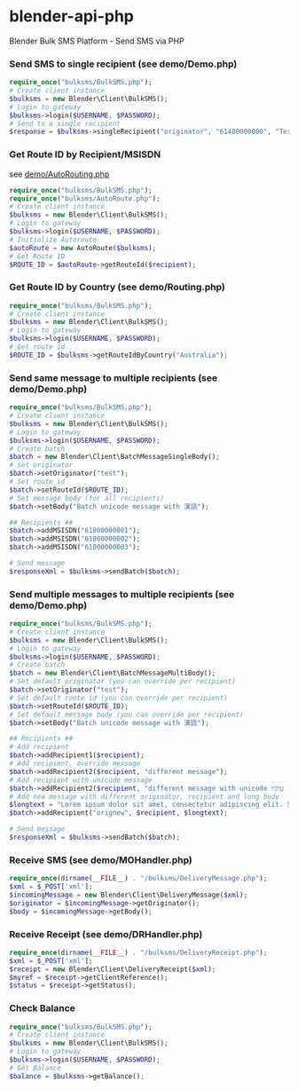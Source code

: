 # blender-api-php
Blender Bulk SMS Platform - Send SMS via PHP



### Send SMS to single recipient (see demo/Demo.php)
```php
require_once("bulksms/BulkSMS.php");
# Create client instance
$bulksms = new Blender\Client\BulkSMS();
# Login to gateway
$bulksms->login($USERNAME, $PASSWORD);
# Send to a single recipient
$response = $bulksms->singleRecipient("originator", "61400000000", "Test SMS", $ROUTE_ID, "my-reference");
```


### Get Route ID by Recipient/MSISDN
see [demo/AutoRouting.php](demo/AutoRouting.php)
```php
require_once("bulksms/BulkSMS.php");
require_once("bulksms/AutoRoute.php");
# Create client instance
$bulksms = new Blender\Client\BulkSMS();
# Login to gateway
$bulksms->login($USERNAME, $PASSWORD);
# Initialize Autoroute
$autoRoute = new AutoRoute($bulksms);
# Get Route ID
$ROUTE_ID = $autoRoute->getRouteId($recipient);
```


### Get Route ID by Country (see demo/Routing.php)
```php
require_once("bulksms/BulkSMS.php");
# Create client instance
$bulksms = new Blender\Client\BulkSMS();
# Login to gateway
$bulksms->login($USERNAME, $PASSWORD);
# Get route id
$ROUTE_ID = $bulksms->getRouteIdByCountry("Australia");
```


### Send same message to multiple recipients (see demo/Demo.php)
```php
require_once("bulksms/BulkSMS.php");
# Create client instance
$bulksms = new Blender\Client\BulkSMS();
# Login to gateway
$bulksms->login($USERNAME, $PASSWORD);
# Create batch
$batch = new Blender\Client\BatchMessageSingleBody();
# Set originator
$batch->setOriginator("test");
# Set route id
$batch->setRouteId($ROUTE_ID);
# Set message body (for all recipients)
$batch->setBody("Batch unicode message with 漢語");

## Recipients ##
$batch->addMSISDN("61000000001");
$batch->addMSISDN("61000000002");
$batch->addMSISDN("61000000003");

# Send message
$responseXml = $bulksms->sendBatch($batch);
```

### Send multiple messages to multiple recipients (see demo/Demo.php)
```php
require_once("bulksms/BulkSMS.php");
# Create client instance
$bulksms = new Blender\Client\BulkSMS();
# Login to gateway
$bulksms->login($USERNAME, $PASSWORD);
# Create batch
$batch = new Blender\Client\BatchMessageMultiBody();
# Set default originator (you can override per recipient)
$batch->setOriginator("test");
# Set default route id (you can override per recipient)
$batch->setRouteId($ROUTE_ID);
# Set default message body (you can override per recipient)
$batch->setBody("Batch unicode message with 漢語");

## Recipients ##
# Add recipient
$batch->addRecipient1($recipient);
# Add recipient, override message
$batch->addRecipient2($recipient, "different message");
# Add recipient with unicode message
$batch->addRecipient2($recipient, "different message with unicode טוקיו 東京(Tokyo)");
# Add new message with different originator, recipient and long body
$longtext = "Lorem ipsum dolor sit amet, consectetur adipiscing elit. Suspendisse auctor turpis at nunc rutrum, eget sodales turpis molestie. Nullam mattis sit amet urna et tristique. Vivamus nec justo et dui sed. 200+ chars";
$batch->addRecipient("orignew", $recipient, $longtext);

# Send message
$responseXml = $bulksms->sendBatch($batch);
```



### Receive SMS (see demo/MOHandler.php)

```php
require_once(dirname(__FILE__) . "/bulksms/DeliveryMessage.php");
$xml = $_POST['xml'];
$incomingMessage = new Blender\Client\DeliveryMessage($xml);
$originator = $incomingMessage->getOriginator();
$body = $incomingMessage->getBody();
```
### Receive Receipt (see demo/DRHandler.php)

```php
require_once(dirname(__FILE__) . "/bulksms/DeliveryReceipt.php");
$xml = $_POST['xml'];
$receipt = new Blender\Client\DeliveryReceipt($xml);
$myref = $receipt->getClientReference();
$status = $receipt->getStatus();
```

### Check Balance

```php
require_once("bulksms/BulkSMS.php");
# Create client instance
$bulksms = new Blender\Client\BulkSMS();
# Login to gateway
$bulksms->login($USERNAME, $PASSWORD);
# Get Balance
$balance = $bulksms->getBalance();
```